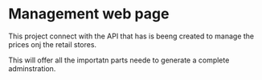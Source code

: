 # Management web page

This project connect with the API that has is beeng created to manage the prices onj the retail stores.

This will offer all the importatn parts neede to generate a complete adminstration.
